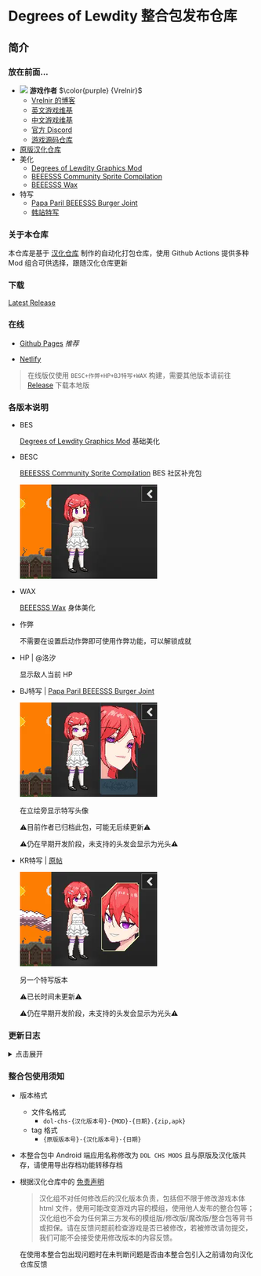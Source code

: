 # Degrees of Lewdity 整合包发布仓库

## 简介
### 放在前面...
- <img decoding="async" src="https://gitgud.io/uploads/-/system/user/avatar/9096/avatar.png" width="24"> <b>游戏作者</b> $\color{purple} {Vrelnir}$
  - [Vrelnir 的博客][blog]
  - [英文游戏维基][wiki-en]
  - [中文游戏维基][wiki-cn]
  - [官方 Discord][discord]
  - [游戏源码仓库][gitgud]
- [原版汉化仓库][github-chs]
- 美化
  - [Degrees of Lewdity Graphics Mod][beeesss]
  - [BEEESSS Community Sprite Compilation][beeesss-ext]
  - [BEEESSS Wax][beeesss-wex]
- 特写
  - [Papa Paril BEEESSS Burger Joint][avatar-bj]
  - [韩站特写][avatar-kr]


### 关于本仓库

本仓库是基于 [汉化仓库][github-chs] 制作的自动化打包仓库，使用 Github Actions 提供多种 Mod 组合可供选择，跟随汉化仓库更新

### 下载

[Latest Release](https://github.com/sakarie9/DOL-CHS-MODS/releases/latest)

### 在线

- [Github Pages](https://dol-chs-mods.github.io/pages/)  *推荐*

- [Netlify](https://dol-chs-mods.netlify.app)

> 在线版仅使用 `BESC+作弊+HP+BJ特写+WAX` 构建，需要其他版本请前往 [Release](https://github.com/sakarie9/DOL-CHS-MODS/releases) 下载本地版

### 各版本说明

- BES
  
  [Degrees of Lewdity Graphics Mod][beeesss] 基础美化

- BESC

  [BEEESSS Community Sprite Compilation][beeesss-ext] BES 社区补充包

  ![预览](assets/beautify.webp)

- WAX

  [BEEESSS Wax][beeesss-wex] 身体美化

- 作弊

  不需要在设置启动作弊即可使用作弊功能，可以解锁成就

- HP | @洛汐

  显示敌人当前 HP

- BJ特写 | [Papa Paril BEEESSS Burger Joint][avatar-bj]

  ![预览](assets/beautify-avatarbj.webp)

  在立绘旁显示特写头像

  ⚠️目前作者已归档此包，可能无后续更新⚠️

  ⚠️仍在早期开发阶段，未支持的头发会显示为光头⚠️

- KR特写 | [原帖][avatar-kr]

  ![预览](assets/beautify-avatarkr.webp)

  另一个特写版本

  ⚠️已长时间未更新⚠️

  ⚠️仍在早期开发阶段，未支持的头发会显示为光头⚠️

### 更新日志
<details>
<summary>点击展开</summary>

- 1009

  更精细的美化版本种类

- 1007

  添加 BEEESSS Wax 身体美化

- 0914

  移除世界扩展

  使用新格式HP显示

- 0911

  修改特写命名

  > 特写1 -> KR特写

  > 特写2 -> BJ特写

- 0908

  新增世界扩展作为底包

- v1.3.0-0904

  修正特写2未被应用的问题

- v1.3.0-0903

  添加特写1和特写2及HP显示

- v1.3.0-0902
  
  首次更新

</details>

### 整合包使用须知

- 版本格式
  - 文件名格式
    - `dol-chs-{汉化版本号}-{MOD}-{日期}.{zip,apk}`
  - tag 格式
    - `{原版版本号}-{汉化版本号}-{日期}`

- 本整合包中 Android 端应用名称修改为 `DOL CHS MODS` 且与原版及汉化版共存，请使用导出存档功能转移存档

- 根据汉化仓库中的 [免责声明](https://github.com/Eltirosto/Degrees-of-Lewdity-Chinese-Localization/blob/main/README.md#%E5%85%8D%E8%B4%A3%E5%A3%B0%E6%98%8E)

    > 汉化组不对任何修改后的汉化版本负责，包括但不限于修改游戏本体 html 文件，使用可能改变游戏内容的模组，使用他人发布的整合包等；汉化组也不会为任何第三方发布的模组版/修改版/魔改版/整合包等背书或担保。请在反馈问题前检查游戏是否已被修改，若被修改请勿提交，我们可能不会接受使用修改版本的内容反馈。

    在使用本整合包出现问题时在未判断问题是否由本整合包引入之前请勿向汉化仓库反馈

[blog]: https://vrelnir.blogspot.com
[wiki-en]: https://degreesoflewdity.miraheze.org/wiki
[wiki-cn]: https://degreesoflewditycn.miraheze.org/wiki
[gitgud]: https://gitgud.io/Vrelnir/degrees-of-lewdity/-/tree/master
[discord]: https://discord.gg/VznUtEh
[github-chs]: https://github.com/Eltirosto/Degrees-of-Lewdity-Chinese-Localization

[beeesss]: https://gitgud.io/BEEESSS/degrees-of-lewdity-graphics-mod
[beeesss-ext]: https://gitgud.io/Kaervek/kaervek-beeesss-community-sprite-compilation
[beeesss-wex]: https://gitgud.io/GTXMEGADUDE/beeesss-wax
[avatar-bj]: https://gitgud.io/GTXMEGADUDE/papa-paril-burger-joint
[avatar-kr]: https://arca.live/b/textgame/83875947
